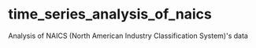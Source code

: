 # time_series_analysis_of_naics
Analysis of NAICS (North American Industry Classification System)'s data
